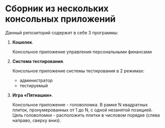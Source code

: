 # Сборник из нескольких консольных приложений

Данный репозиторий содержит в себе 3 программы:

1) **Кошелек**. 
   
    Консольное приложение управления персональными финансами

2) **Система тестирования**. 

   Консольное приложение системы тестирования в 2 режимах:
   - администратор
   - тестируемый 
3) **Игра «Пятнашки»**.
    
    Консольное приложение - головоломка. В рамке N квадратных плиток, пронумерованных от 1 до N, с одной незанятой позицией. Цель головоломки - расположить плитки в числовом порядке (слева направо, сверху вниз).

